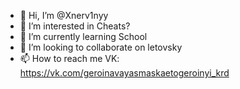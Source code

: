 - 👋 Hi, I’m @Xnerv1nyy
- 👀 I’m interested in Cheats?
- 🌱 I’m currently learning School
- 💞️ I’m looking to collaborate on letovsky
- 📫 How to reach me VK: https://vk.com/geroinavayasmaskaetogeroinyi_krd

<!---
Xnerv1nyy/Xnerv1nyy is a ✨ special ✨ repository because its `README.md` (this file) appears on your GitHub profile.
You can click the Preview link to take a look at your changes.
--->
